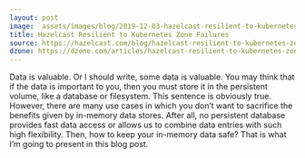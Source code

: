 ```yaml
---
layout: post
image:  assets/images/blog/2019-12-03-hazelcast-resilient-to-kubernetes-zone-failures.jpg
title: Hazelcast Resilient to Kubernetes Zone Failures
source: https://hazelcast.com/blog/hazelcast-resilient-to-kubernetes-zone-failures/
dzone: https://dzone.com/articles/hazelcast-resilient-to-kubernetes-zone-failures
---
```

Data is valuable. Or I should write, some data is valuable. You may think that if the data is important to you, then you must store it in the persistent volume, like a database or filesystem. This sentence is obviously true. However, there are many use cases in which you don’t want to sacrifice the benefits given by in-memory data stores. After all, no persistent database provides fast data access or allows us to combine data entries with such high flexibility. Then, how to keep your in-memory data safe? That is what I’m going to present in this blog post.
